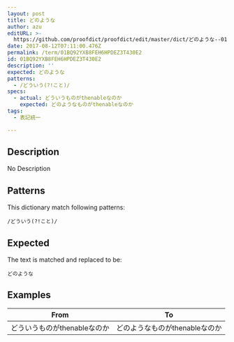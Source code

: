 ```yaml
---
layout: post
title: どのような
author: azu
editURL: >-
  https://github.com/proofdict/proofdict/edit/master/dict/どのような--01BQ92YXB8FEH6HPDEZ3T430E2.yml
date: 2017-08-12T07:11:00.476Z
permalink: /term/01BQ92YXB8FEH6HPDEZ3T430E2
id: 01BQ92YXB8FEH6HPDEZ3T430E2
description: ''
expected: どのような
patterns:
  - /どういう(?!こと)/
specs:
  - actual: どういうものがthenableなのか
    expected: どのようなものがthenableなのか
tags:
  - 表記統一

---
```


## Description

No Description 

## Patterns

This dictionary match following patterns:

    /どういう(?!こと)/

## Expected

The text is matched and replaced to be:

    どのような

## Examples

| From               | To                  |
| ------------------ | ------------------- |
| どういうものがthenableなのか | どのようなものがthenableなのか |
